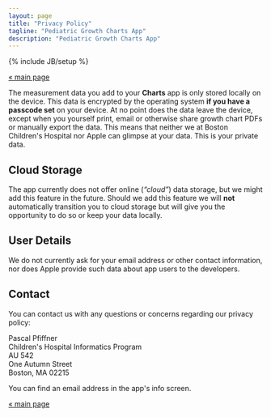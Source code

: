 ```yaml
---
layout: page
title: "Privacy Policy"
tagline: "Pediatric Growth Charts App"
description: "Pediatric Growth Charts App"
---
```

{% include JB/setup %}

[« main page](../index)

The measurement data you add to your **Charts** app is only stored locally on the device.
This data is encrypted by the operating system **if you have a passcode set** on your device.
At no point does the data leave the device, except when you yourself print, email or otherwise share growth chart PDFs or manually export the data.
This means that neither we at Boston Children's Hospital nor Apple can glimpse at your data.
This is your private data.


Cloud Storage
-------------

The app currently does not offer online (_“cloud”_) data storage, but we might add this feature in the future.
Should we add this feature we will **not** automatically transition you to cloud storage but will give you the opportunity to do so or keep your data locally.


User Details
------------

We do not currently ask for your email address or other contact information, nor does Apple provide such data about app users to the developers.


Contact
-------

You can contact us with any questions or concerns regarding our privacy policy:

Pascal Pfiffner  
Children's Hospital Informatics Program  
AU 542  
One Autumn Street  
Boston, MA 02215

You can find an email address in the app's info screen.

[« main page](../index)
